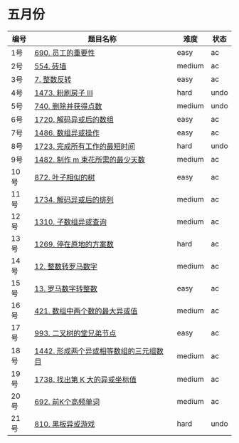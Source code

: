 # 五月份

**编号**|**题目名称**|**难度**|**状态**
--------|------------|--------|--------
1号|[690. 员工的重要性](./第1题%20690.%20员工的重要性)|easy|ac
2号|[554. 砖墙](./第2题%20554.%20砖墙)|medium|ac
3号|[7. 整数反转](./第3题%207.%20整数反转)|easy|ac
4号|[1473. 粉刷房子 III](./第4题%201473.%20粉刷房子%20III)|hard|undo
5号|[740. 删除并获得点数](./第5题%20740.%20删除并获得点数)|medium|undo
6号|[1720. 解码异或后的数组](./第6题%201720.%20解码异或后的数组)|easy|ac
7号|[1486. 数组异或操作](./第7题%201486.%20数组异或操作)|easy|ac
8号|[1723. 完成所有工作的最短时间](./第8题%201723.%20完成所有工作的最短时间)|hard|undo
9号|[1482. 制作 m 束花所需的最少天数](./第9题%201482.%20制作%20m%20束花所需的最少天数)|medium|ac
10号|[872. 叶子相似的树](./第10题%20872.%20叶子相似的树)|easy|ac
11号|[1734. 解码异或后的排列](./第11题%201734.%20解码异或后的排列)|medium|ac
12号|[1310. 子数组异或查询](./第12题%201310.%20子数组异或查询)|medium|ac
13号|[1269. 停在原地的方案数](./第13题%201269.%20停在原地的方案数)|hard|ac
14号|[12. 整数转罗马数字](./第14题%2012.%20整数转罗马数字)|medium|ac
15号|[13. 罗马数字转整数](./第15题%2013.%20罗马数字转整数)|easy|ac
16号|[421. 数组中两个数的最大异或值](./第16题%20421.%20数组中两个数的最大异或值)|medium|ac
17号|[993. 二叉树的堂兄弟节点](./第17题%20993.%20二叉树的堂兄弟节点)|easy|ac
18号|[1442. 形成两个异或相等数组的三元组数目](./第18题%201442.%20形成两个异或相等数组的三元组数目)|medium|ac
19号|[1738. 找出第 K 大的异或坐标值](./第19题%201738.%20找出第%20K%20大的异或坐标值)|medium|ac
20号|[692. 前K个高频单词](./第20题%20692.%20前K个高频单词)|medium|ac
21号|[810. 黑板异或游戏](./第21题%20810.%20黑板异或游戏)|hard|undo
